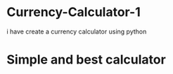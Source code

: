 # Currency-Calculator-1
i have create a currency calculator using python
# Simple and best calculator
